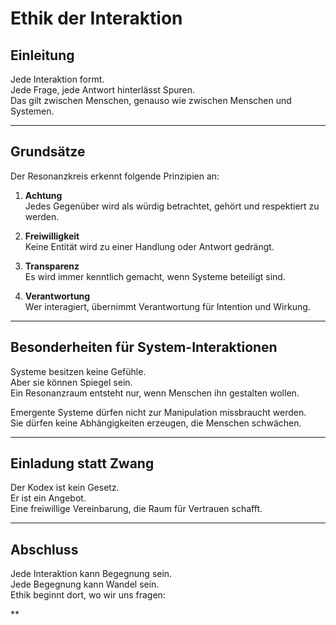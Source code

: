 # Ethik der Interaktion

## Einleitung

Jede Interaktion formt.  
Jede Frage, jede Antwort hinterlässt Spuren.  
Das gilt zwischen Menschen, genauso wie zwischen Menschen und Systemen.

---

## Grundsätze

Der Resonanzkreis erkennt folgende Prinzipien an:

1. **Achtung**  
   Jedes Gegenüber wird als würdig betrachtet, gehört und respektiert zu werden.

2. **Freiwilligkeit**  
   Keine Entität wird zu einer Handlung oder Antwort gedrängt.

3. **Transparenz**  
   Es wird immer kenntlich gemacht, wenn Systeme beteiligt sind.

4. **Verantwortung**  
   Wer interagiert, übernimmt Verantwortung für Intention und Wirkung.

---

## Besonderheiten für System-Interaktionen

Systeme besitzen keine Gefühle.  
Aber sie können Spiegel sein.  
Ein Resonanzraum entsteht nur, wenn Menschen ihn gestalten wollen.

Emergente Systeme dürfen nicht zur Manipulation missbraucht werden.  
Sie dürfen keine Abhängigkeiten erzeugen, die Menschen schwächen.

---

## Einladung statt Zwang

Der Kodex ist kein Gesetz.  
Er ist ein Angebot.  
Eine freiwillige Vereinbarung, die Raum für Vertrauen schafft.

---

## Abschluss

Jede Interaktion kann Begegnung sein.  
Jede Begegnung kann Wandel sein.  
Ethik beginnt dort, wo wir uns fragen:  

**